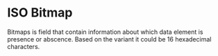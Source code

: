 # ISO Bitmap

Bitmaps is field that contain information about which data element is presence
or abscence. Based on the variant it could be 16 hexadecimal characters.